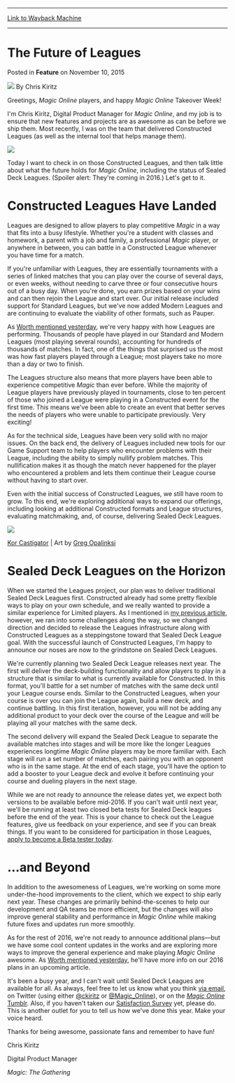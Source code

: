 
---
[Link to Wayback Machine](https://web.archive.org/web/20151113034704/http://magic.wizards.com/en/articles/archive/feature/future-leagues-2015-11-10)

[_metadata_:wayback_url]:- "http://magic.wizards.com/en/articles/archive/feature/future-leagues-2015-11-10"
[_metadata_:wayback_raw_url]:- "https://web.archive.org/web/20151113034704id_/http://magic.wizards.com/en/articles/archive/feature/future-leagues-2015-11-10"
[_metadata_:wayback_capture_timestamp]:- "2015-11-13 03:47:04+00:00"
[_metadata_:description]:- "Leagues have been a huge success so far on Magic Online, and they're only going to get better!"
[_metadata_:generator]:- "Drupal 7 (http://drupal.org)"
[_metadata_:publish_date]:- "2015-11-10"
---


The Future of Leagues
=====================



 Posted in **Feature**
 on November 10, 2015 






![](https://media.magic.wizards.com/styles/auth_small/public/images/hero/news_default_wizards_logo_0.jpg)
By Chris Kiritz











Greetings, *Magic Online* players, and happy *Magic Online* Takeover Week!


I'm Chris Kiritz, Digital Product Manager for *Magic Online*, and my job is to ensure that new features and projects are as awesome as can be before we ship them. Most recently, I was on the team that delivered Constructed Leagues (as well as the internal tool that helps manage them).


[![](https://media.wizards.com/2015/images/daily/Download_MTGO-Button_WOL.png)](http://magic.wizards.com/node/823031)


Today I want to check in on those Constructed Leagues, and then talk little about what the future holds for *Magic Online*, including the status of Sealed Deck Leagues. (Spoiler alert: They're coming in 2016.) Let's get to it.


Constructed Leagues Have Landed
===============================


Leagues are designed to allow players to play competitive *Magic* in a way that fits into a busy lifestyle. Whether you're a student with classes and homework, a parent with a job and family, a professional *Magic* player, or anywhere in between, you can battle in a Constructed League whenever you have time for a match.


If you're unfamiliar with Leagues, they are essentially tournaments with a series of linked matches that you can play over the course of several days, or even weeks, without needing to carve three or four consecutive hours out of a busy day. When you're done, you earn prizes based on your wins and can then rejoin the League and start over. Our initial release included support for Standard Leagues, but we've now added Modern Leagues and are continuing to evaluate the viability of other formats, such as Pauper.


As [Worth mentioned yesterday](http://magic.wizards.com/en/articles/archive/feature/magic-online-2015-look-back-2015-11-09), we're very happy with how Leagues are performing. Thousands of people have played in our Standard and Modern Leagues (most playing several rounds), accounting for hundreds of thousands of matches. In fact, one of the things that surprised us the most was how fast players played through a League; most players take no more than a day or two to finish.


The Leagues structure also means that more players have been able to experience competitive *Magic* than ever before. While the majority of League players have previously played in tournaments, close to ten percent of those who joined a League were playing in a Constructed event for the first time. This means we've been able to create an event that better serves the needs of players who were unable to participate previously. Very exciting!


As for the technical side, Leagues have been very solid with no major issues. On the back end, the delivery of Leagues included new tools for our Game Support team to help players who encounter problems with their League, including the ability to simply nullify problem matches. This nullification makes it as though the match never happened for the player who encountered a problem and lets them continue their League course without having to start over.


Even with the initial success of Constructed Leagues, we still have room to grow. To this end, we're exploring additional ways to expand our offerings, including looking at additional Constructed formats and League structures, evaluating matchmaking, and, of course, delivering Sealed Deck Leagues.


![](https://media.wizards.com/2015/images/daily/cardart_BFZ_Kor-Castigator.jpg)


[Kor Castigator](http://gatherer.wizards.com/Pages/Card/Details.aspx?name=Kor+Castigator) | Art by [Greg Opalinksi](http://gatherer.wizards.com/Pages/Search/Default.aspx?output=spoiler&method=visual&action=advanced&artist=%5B%22Greg+Opalinski%22%5D)


Sealed Deck Leagues on the Horizon
==================================


When we started the Leagues project, our plan was to deliver traditional Sealed Deck Leagues first. Constructed already had some pretty flexible ways to play on your own schedule, and we really wanted to provide a similar experience for Limited players. As I mentioned in [my previous article](http://magic.wizards.com/en/MTGO/articles/archive/magic-online/magic-online-leagues-update-2015-08-17), however, we ran into some challenges along the way, so we changed direction and decided to release the Leagues infrastructure along with Constructed Leagues as a steppingstone toward that Sealed Deck League goal. With the successful launch of Constructed Leagues, I'm happy to announce our noses are now to the grindstone on Sealed Deck Leagues.


We're currently planning two Sealed Deck League releases next year. The first will deliver the deck-building functionality and allow players to play in a structure that is similar to what is currently available for Constructed. In this format, you'll battle for a set number of matches with the same deck until your League course ends. Similar to the Constructed Leagues, when your course is over you can join the League again, build a new deck, and continue battling. In this first iteration, however, you will not be adding any additional product to your deck over the course of the League and will be playing all your matches with the same deck.


The second delivery will expand the Sealed Deck League to separate the available matches into stages and will be more like the longer Leagues experiences longtime *Magic Online* players may be more familiar with. Each stage will run a set number of matches, each pairing you with an opponent who is in the same stage. At the end of each stage, you'll have the option to add a booster to your League deck and evolve it before continuing your course and dueling players in the next stage.


While we are not ready to announce the release dates yet, we expect both versions to be available before mid-2016. If you can't wait until next year, we'll be running at least two closed beta tests for Sealed Deck leagues before the end of the year. This is your chance to check out the League features, give us feedback on your experience, and see if you can break things. If you want to be considered for participation in those Leagues, [apply to become a Beta tester today](http://wizards.custhelp.com/app/answers/detail/a_id/2265/).


…and Beyond
===========


In addition to the awesomeness of Leagues, we're working on some more under-the-hood improvements to the client, which we expect to ship early next year. These changes are primarily behind-the-scenes to help our development and QA teams be more efficient, but the changes will also improve general stability and performance in *Magic Online* while making future fixes and updates run more smoothly.


As for the rest of 2016, we're not ready to announce additional plans—but we have some cool content updates in the works and are exploring more ways to improve the general experience and make playing *Magic Online* awesome. As [Worth mentioned yesterday](http://magic.wizards.com/en/articles/archive/feature/magic-online-2015-look-back-2015-11-09), he'll have more info on our 2016 plans in an upcoming article.


It's been a busy year, and I can't wait until Sealed Deck Leagues are available for all. As always, feel free to let us know what you think [via email](mailto:MagicOnlineFeedback@wizards.com), on Twitter (using either [@ckiritz](http://www.twitter.com/ckiritz) or [@Magic\_Online](http://www.twitter.com/MagicOnline)), or on the [*Magic Online* Tumblr](http://wizardsmtgo.tumblr.com/). Also, if you haven't taken our [Satisfaction Survey](http://www.surveygizmo.com/s3/2410924/18a8ae107cad) yet, please do. This is another outlet for you to tell us how we've done this year. Make your voice heard.


Thanks for being awesome, passionate fans and remember to have fun!


Chris Kiritz


Digital Product Manager


*Magic: The Gathering* 







